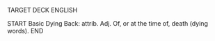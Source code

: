 TARGET DECK
ENGLISH

START
Basic
Dying
Back: attrib. Adj. Of, or at the time of, death (dying words).
END

